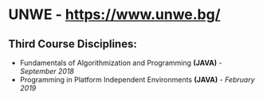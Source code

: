 # UNWE - https://www.unwe.bg/

## Third Course Disciplines:
* Fundamentals of Algorithmization and Programming **(JAVA)** - *September 2018*
* Programming in Platform Independent Environments **(JAVA)** - *February 2019*